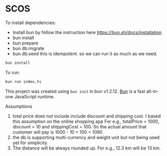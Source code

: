 # SCOS

To install dependencies:

- Install bun by follow the instruction here https://bun.sh/docs/installation
- bun install
- bun prepare
- bun db:migrate
- bun db:seed this is idempotent. so we can run it as much as we need.

```bash
bun install
```

To run:

```bash
bun run index.ts
```

This project was created using `bun init` in bun v1.2.12. [Bun](https://bun.sh) is a fast all-in-one JavaScript runtime.

Assumptions

1. total price does not include include discount and shipping cost. I based this assumption on the online shopping app
   For e.g., totalPrice = 1000, discount = 10 and shippingCost = 100.
   So the actual amount that customer will pay is 1000 - 10 + 100 = 1090
2. the db is supporting multi-currency and weight unit but not being used yet for simplicity.
3. The distance will be always rounded up. For e.g., 12.3 km will be 13 km.
